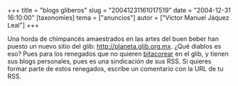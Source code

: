 +++
title = "blogs gliberos"
slug = "20041231161017519"
date = "2004-12-31 16:10:00"
[taxonomies]
tema = ["anuncios"]
autor = ["Víctor Manuel Jáquez Leal"]
+++

Una horda de chimpancés amaestrados en las artes del buen beber han
puesto un nuevo sitio del glib: <http://planeta.glib.org.mx>. ¿Qué
diablos es eso? Pues para los renegados que no quieren
[bitacorear](http://glib.org.mx/journal/) en el glib, y tienen sus blogs
personales, pues es una sindicación de sus RSS. Si quieres formar parte
de estos renegados, escribe un comentario con la URL de tu RSS.

